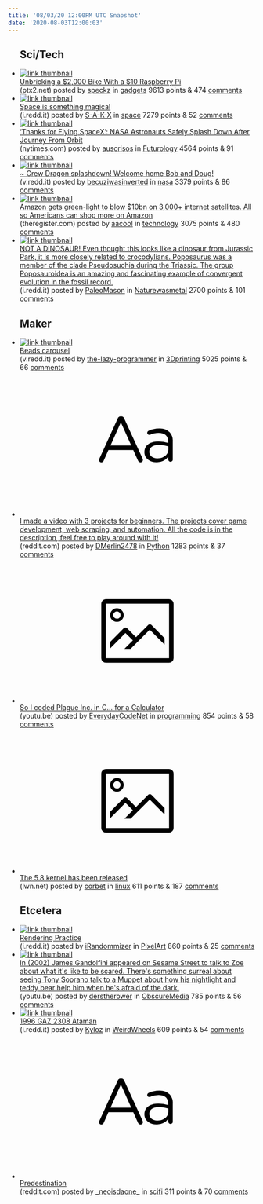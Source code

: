 ```yaml
---
title: '08/03/20 12:00PM UTC Snapshot'
date: '2020-08-03T12:00:03'
---
```

<ul>
<h2>Sci/Tech</h2>

<li><a href='https://ptx2.net/posts/unbricking-a-bike-with-a-raspberry-pi/'><img src='https://b.thumbs.redditmedia.com/s4ln1WpAcWP0FkJW6j1ADSvdawuTh7ll4s2D5_X8kQA.jpg' alt='link thumbnail'></a><div><div class='linkTitle'><a href='https://ptx2.net/posts/unbricking-a-bike-with-a-raspberry-pi/'>Unbricking a $2,000 Bike With a $10 Raspberry Pi</a></div>(ptx2.net) posted by <a href='https://www.reddit.com/user/speckz'>speckz</a> in <a href='https://www.reddit.com/r/gadgets'>gadgets</a> 9613 points & 474 <a href='https://www.reddit.com/r/gadgets/comments/i2glh7/unbricking_a_2000_bike_with_a_10_raspberry_pi/'>comments</a></div></li>

<li><a href='https://i.redd.it/ycodgr32pme51.jpg'><img src='https://b.thumbs.redditmedia.com/fCr5bG-G-9_hbe_2Rq_Y2suilEUUwD14c11GKAj07NY.jpg' alt='link thumbnail'></a><div><div class='linkTitle'><a href='https://i.redd.it/ycodgr32pme51.jpg'>Space is something magical</a></div>(i.redd.it) posted by <a href='https://www.reddit.com/user/S-A-K-X'>S-A-K-X</a> in <a href='https://www.reddit.com/r/space'>space</a> 7279 points & 52 <a href='https://www.reddit.com/r/space/comments/i2ggb8/space_is_something_magical/'>comments</a></div></li>

<li><a href='https://www.nytimes.com/2020/08/02/science/spacex-astronauts-splashdown.html'><img src='https://a.thumbs.redditmedia.com/6WuzhraqPlam0ffeEl9erS8_lEH8alFOHWhrqZU2ph8.jpg' alt='link thumbnail'></a><div><div class='linkTitle'><a href='https://www.nytimes.com/2020/08/02/science/spacex-astronauts-splashdown.html'>‘Thanks for Flying SpaceX’: NASA Astronauts Safely Splash Down After Journey From Orbit</a></div>(nytimes.com) posted by <a href='https://www.reddit.com/user/auscrisos'>auscrisos</a> in <a href='https://www.reddit.com/r/Futurology'>Futurology</a> 4564 points & 91 <a href='https://www.reddit.com/r/Futurology/comments/i2lwkj/thanks_for_flying_spacex_nasa_astronauts_safely/'>comments</a></div></li>

<li><a href='https://v.redd.it/fk7oe390yme51'><img src='https://b.thumbs.redditmedia.com/rCQkWccuVPaESYyjMrO6Ohb9FUwTF7Z_lG8_PGtFzFc.jpg' alt='link thumbnail'></a><div><div class='linkTitle'><a href='https://v.redd.it/fk7oe390yme51'>~ Crew Dragon splashdown! Welcome home Bob and Doug!</a></div>(v.redd.it) posted by <a href='https://www.reddit.com/user/becuziwasinverted'>becuziwasinverted</a> in <a href='https://www.reddit.com/r/nasa'>nasa</a> 3379 points & 86 <a href='https://www.reddit.com/r/nasa/comments/i2hd50/crew_dragon_splashdown_welcome_home_bob_and_doug/'>comments</a></div></li>

<li><a href='https://www.theregister.com/2020/08/01/amazon_to_fly_578_satellites/'><img src='https://b.thumbs.redditmedia.com/-yRI8GWtkbl8dlS-G1R_0jXzGX9b_o-KfMY2Eg9hRzY.jpg' alt='link thumbnail'></a><div><div class='linkTitle'><a href='https://www.theregister.com/2020/08/01/amazon_to_fly_578_satellites/'>Amazon gets green-light to blow $10bn on 3,000+ internet satellites. All so Americans can shop more on Amazon</a></div>(theregister.com) posted by <a href='https://www.reddit.com/user/aacool'>aacool</a> in <a href='https://www.reddit.com/r/technology'>technology</a> 3075 points & 480 <a href='https://www.reddit.com/r/technology/comments/i2fdr6/amazon_gets_greenlight_to_blow_10bn_on_3000/'>comments</a></div></li>

<li><a href='https://i.redd.it/ecifdj2t1oe51.jpg'><img src='https://b.thumbs.redditmedia.com/4r-PYDVx2AOM22L907LTKvD3uMZSd6W1RpS_nxu626Q.jpg' alt='link thumbnail'></a><div><div class='linkTitle'><a href='https://i.redd.it/ecifdj2t1oe51.jpg'>NOT A DINOSAUR! Even thought this looks like a dinosaur from Jurassic Park, it is more closely related to crocodylians. Poposaurus was a member of the clade Pseudosuchia during the Triassic. The group Poposauroidea is an amazing and fascinating example of convergent evolution in the fossil record.</a></div>(i.redd.it) posted by <a href='https://www.reddit.com/user/PaleoMason'>PaleoMason</a> in <a href='https://www.reddit.com/r/Naturewasmetal'>Naturewasmetal</a> 2700 points & 101 <a href='https://www.reddit.com/r/Naturewasmetal/comments/i2ljki/not_a_dinosaur_even_thought_this_looks_like_a/'>comments</a></div></li>

<h2>Maker</h2>

<li><a href='https://v.redd.it/9sgi5onvxle51'><img src='https://b.thumbs.redditmedia.com/pSiOEHtDEqtEJntxPL_5qwmQK_Nv-ocY149xvHOX9IU.jpg' alt='link thumbnail'></a><div><div class='linkTitle'><a href='https://v.redd.it/9sgi5onvxle51'>Beads carousel</a></div>(v.redd.it) posted by <a href='https://www.reddit.com/user/the-lazy-programmer'>the-lazy-programmer</a> in <a href='https://www.reddit.com/r/3Dprinting'>3Dprinting</a> 5025 points & 66 <a href='https://www.reddit.com/r/3Dprinting/comments/i2duuo/beads_carousel/'>comments</a></div></li>

<li><a href='https://www.reddit.com/r/Python/comments/i2bqer/i_made_a_video_with_3_projects_for_beginners_the/'><svg version='1.1' viewBox='-34 -12 104 64' preserveAspectRatio='xMidYMid slice' xmlns='http://www.w3.org/2000/svg' xmlns:xlink='http://www.w3.org/1999/xlink'>
    <title>text link thumbnail</title>
    <path d='M12.19,8.84a1.45,1.45,0,0,0-1.4-1h-.12a1.46,1.46,0,0,0-1.42,1L1.14,26.56a1.29,1.29,0,0,0-.14.59,1,1,0,0,0,1,1,1.12,1.12,0,0,0,1.08-.77l2.08-4.65h11l2.08,4.59a1.24,1.24,0,0,0,1.12.83,1.08,1.08,0,0,0,1.08-1.08,1.64,1.64,0,0,0-.14-.57ZM6.08,20.71l4.59-10.22,4.6,10.22Z'>
    </path>
    <path d='M32.24,14.78A6.35,6.35,0,0,0,27.6,13.2a11.36,11.36,0,0,0-4.7,1,1,1,0,0,0-.58.89,1,1,0,0,0,.94.92,1.23,1.23,0,0,0,.39-.08,8.87,8.87,0,0,1,3.72-.81c2.7,0,4.28,1.33,4.28,3.92v.5a15.29,15.29,0,0,0-4.42-.61c-3.64,0-6.14,1.61-6.14,4.64v.05c0,2.95,2.7,4.48,5.37,4.48a6.29,6.29,0,0,0,5.19-2.48V26.9a1,1,0,0,0,1,1,1,1,0,0,0,1-1.06V19A5.71,5.71,0,0,0,32.24,14.78Zm-.56,7.7c0,2.28-2.17,3.89-4.81,3.89-1.94,0-3.61-1.06-3.61-2.86v-.06c0-1.8,1.5-3,4.2-3a15.2,15.2,0,0,1,4.22.61Z'>
    </path>
    </svg></a><div><div class='linkTitle'><a href='https://www.reddit.com/r/Python/comments/i2bqer/i_made_a_video_with_3_projects_for_beginners_the/'>I made a video with 3 projects for beginners. The projects cover game development, web scraping, and automation. All the code is in the description, feel free to play around with it!</a></div>(reddit.com) posted by <a href='https://www.reddit.com/user/DMerlin2478'>DMerlin2478</a> in <a href='https://www.reddit.com/r/Python'>Python</a> 1283 points & 37 <a href='https://www.reddit.com/r/Python/comments/i2bqer/i_made_a_video_with_3_projects_for_beginners_the/'>comments</a></div></li>

<li><a href='https://youtu.be/DOE36S2dobk'><svg version='1.1' viewBox='-34 -14 104 64' preserveAspectRatio='xMidYMid meet' xmlns='http://www.w3.org/2000/svg' xmlns:xlink='http://www.w3.org/1999/xlink'>
    <title>link thumbnail</title>
    <path d='M32,4H4A2,2,0,0,0,2,6V30a2,2,0,0,0,2,2H32a2,2,0,0,0,2-2V6A2,2,0,0,0,32,4ZM4,30V6H32V30Z'></path>
    <path d='M8.92,14a3,3,0,1,0-3-3A3,3,0,0,0,8.92,14Zm0-4.6A1.6,1.6,0,1,1,7.33,11,1.6,1.6,0,0,1,8.92,9.41Z'></path>
    <path d='M22.78,15.37l-5.4,5.4-4-4a1,1,0,0,0-1.41,0L5.92,22.9v2.83l6.79-6.79L16,22.18l-3.75,3.75H15l8.45-8.45L30,24V21.18l-5.81-5.81A1,1,0,0,0,22.78,15.37Z'></path>
    </svg></a><div><div class='linkTitle'><a href='https://youtu.be/DOE36S2dobk'>So I coded Plague Inc. in C... for a Calculator</a></div>(youtu.be) posted by <a href='https://www.reddit.com/user/EverydayCodeNet'>EverydayCodeNet</a> in <a href='https://www.reddit.com/r/programming'>programming</a> 854 points & 58 <a href='https://www.reddit.com/r/programming/comments/i2gx02/so_i_coded_plague_inc_in_c_for_a_calculator/'>comments</a></div></li>

<li><a href='https://lwn.net/Articles/827820/'><svg version='1.1' viewBox='-34 -14 104 64' preserveAspectRatio='xMidYMid meet' xmlns='http://www.w3.org/2000/svg' xmlns:xlink='http://www.w3.org/1999/xlink'>
    <title>link thumbnail</title>
    <path d='M32,4H4A2,2,0,0,0,2,6V30a2,2,0,0,0,2,2H32a2,2,0,0,0,2-2V6A2,2,0,0,0,32,4ZM4,30V6H32V30Z'></path>
    <path d='M8.92,14a3,3,0,1,0-3-3A3,3,0,0,0,8.92,14Zm0-4.6A1.6,1.6,0,1,1,7.33,11,1.6,1.6,0,0,1,8.92,9.41Z'></path>
    <path d='M22.78,15.37l-5.4,5.4-4-4a1,1,0,0,0-1.41,0L5.92,22.9v2.83l6.79-6.79L16,22.18l-3.75,3.75H15l8.45-8.45L30,24V21.18l-5.81-5.81A1,1,0,0,0,22.78,15.37Z'></path>
    </svg></a><div><div class='linkTitle'><a href='https://lwn.net/Articles/827820/'>The 5.8 kernel has been released</a></div>(lwn.net) posted by <a href='https://www.reddit.com/user/corbet'>corbet</a> in <a href='https://www.reddit.com/r/linux'>linux</a> 611 points & 187 <a href='https://www.reddit.com/r/linux/comments/i2kvf1/the_58_kernel_has_been_released/'>comments</a></div></li>

<h2>Etcetera</h2>

<li><a href='https://i.redd.it/olvfnwql9me51.jpg'><img src='https://b.thumbs.redditmedia.com/QYgp14XJyukOyaGuOXPqxkPCOPX50XzHZjaRUPFpd-o.jpg' alt='link thumbnail'></a><div><div class='linkTitle'><a href='https://i.redd.it/olvfnwql9me51.jpg'>Rendering Practice</a></div>(i.redd.it) posted by <a href='https://www.reddit.com/user/iRandommizer'>iRandommizer</a> in <a href='https://www.reddit.com/r/PixelArt'>PixelArt</a> 860 points & 25 <a href='https://www.reddit.com/r/PixelArt/comments/i2exzi/rendering_practice/'>comments</a></div></li>

<li><a href='https://youtu.be/Y-v6T4gUmkw'><img src='https://b.thumbs.redditmedia.com/7uGJFt0iV4b4kuSZ6v9G0JKr9ryjotxvxNsCYdFv2Vo.jpg' alt='link thumbnail'></a><div><div class='linkTitle'><a href='https://youtu.be/Y-v6T4gUmkw'>In (2002) James Gandolfini appeared on Sesame Street to talk to Zoe about what it's like to be scared. There's something surreal about seeing Tony Soprano talk to a Muppet about how his nightlight and teddy bear help him when he's afraid of the dark.</a></div>(youtu.be) posted by <a href='https://www.reddit.com/user/derstherower'>derstherower</a> in <a href='https://www.reddit.com/r/ObscureMedia'>ObscureMedia</a> 785 points & 56 <a href='https://www.reddit.com/r/ObscureMedia/comments/i2d7n8/in_2002_james_gandolfini_appeared_on_sesame/'>comments</a></div></li>

<li><a href='https://i.redd.it/7sbh0yih2oe51.jpg'><img src='https://a.thumbs.redditmedia.com/QMaqMg4numa2E2_pUOiz9N2jqoBsR2o1jiBAMuMd3B0.jpg' alt='link thumbnail'></a><div><div class='linkTitle'><a href='https://i.redd.it/7sbh0yih2oe51.jpg'>1996 GAZ 2308 Ataman</a></div>(i.redd.it) posted by <a href='https://www.reddit.com/user/Kyloz'>Kyloz</a> in <a href='https://www.reddit.com/r/WeirdWheels'>WeirdWheels</a> 609 points & 54 <a href='https://www.reddit.com/r/WeirdWheels/comments/i2lavu/1996_gaz_2308_ataman/'>comments</a></div></li>

<li><a href='https://www.reddit.com/r/scifi/comments/i2i6uy/predestination/'><svg version='1.1' viewBox='-34 -12 104 64' preserveAspectRatio='xMidYMid slice' xmlns='http://www.w3.org/2000/svg' xmlns:xlink='http://www.w3.org/1999/xlink'>
    <title>text link thumbnail</title>
    <path d='M12.19,8.84a1.45,1.45,0,0,0-1.4-1h-.12a1.46,1.46,0,0,0-1.42,1L1.14,26.56a1.29,1.29,0,0,0-.14.59,1,1,0,0,0,1,1,1.12,1.12,0,0,0,1.08-.77l2.08-4.65h11l2.08,4.59a1.24,1.24,0,0,0,1.12.83,1.08,1.08,0,0,0,1.08-1.08,1.64,1.64,0,0,0-.14-.57ZM6.08,20.71l4.59-10.22,4.6,10.22Z'>
    </path>
    <path d='M32.24,14.78A6.35,6.35,0,0,0,27.6,13.2a11.36,11.36,0,0,0-4.7,1,1,1,0,0,0-.58.89,1,1,0,0,0,.94.92,1.23,1.23,0,0,0,.39-.08,8.87,8.87,0,0,1,3.72-.81c2.7,0,4.28,1.33,4.28,3.92v.5a15.29,15.29,0,0,0-4.42-.61c-3.64,0-6.14,1.61-6.14,4.64v.05c0,2.95,2.7,4.48,5.37,4.48a6.29,6.29,0,0,0,5.19-2.48V26.9a1,1,0,0,0,1,1,1,1,0,0,0,1-1.06V19A5.71,5.71,0,0,0,32.24,14.78Zm-.56,7.7c0,2.28-2.17,3.89-4.81,3.89-1.94,0-3.61-1.06-3.61-2.86v-.06c0-1.8,1.5-3,4.2-3a15.2,15.2,0,0,1,4.22.61Z'>
    </path>
    </svg></a><div><div class='linkTitle'><a href='https://www.reddit.com/r/scifi/comments/i2i6uy/predestination/'>Predestination</a></div>(reddit.com) posted by <a href='https://www.reddit.com/user/_neoisdaone_'>_neoisdaone_</a> in <a href='https://www.reddit.com/r/scifi'>scifi</a> 311 points & 70 <a href='https://www.reddit.com/r/scifi/comments/i2i6uy/predestination/'>comments</a></div></li>

</ul>
